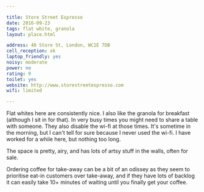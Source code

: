 ```yaml
---

title: Store Street Espresso
date: 2016-09-23
tags: flat white, granola
layout: place.html

address: 40 Store St, London, WC1E 7DB
cell_reception: ok
laptop_friendly: yes
noisy: moderate
power: no
rating: 9
toilet: yes
website: http://www.storestreetespresso.com
wifi: limited

---
```


Flat whites here are consistently nice. I also like the granola for breakfast (although I sit in for that). In very busy times you might need to share a table with someone. They also disable the wi-fi at those times. It's sometime in the morning, but I can't tell for sure because I never used the wi-fi. I have worked for a while here, but nothing too long.

The space is pretty, airy, and has lots of artsy stuff in the walls, often for sale.

Ordering coffee for take-away can be a bit of an odissey as they seem to prioritise eat-in customers over take-away, and if they have lots of backlog it can easily take 10+ minutes of waiting until you finally get your coffee.
